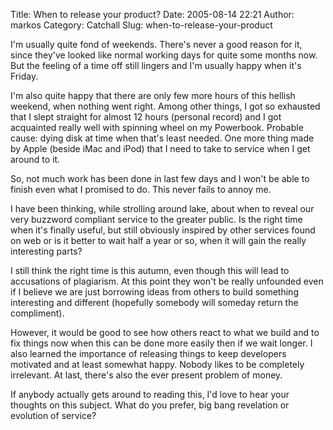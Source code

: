 Title: When to release your product?
Date: 2005-08-14 22:21
Author: markos
Category: Catchall
Slug: when-to-release-your-product

I'm usually quite fond of weekends. There's never a good reason for it,
since they've looked like normal working days for quite some months now.
But the feeling of a time off still lingers and I'm usually happy when
it's Friday.

I'm also quite happy that there are only few more hours of this hellish
weekend, when nothing went right. Among other things, I got so exhausted
that I slept straight for almost 12 hours (personal record) and I got
acquainted really well with spinning wheel on my Powerbook. Probable
cause: dying disk at time when that's least needed. One more thing made
by Apple (beside iMac and iPod) that I need to take to service when I
get around to it.

So, not much work has been done in last few days and I won't be able to
finish even what I promised to do. This never fails to annoy me.

I have been thinking, while strolling around lake, about when to reveal
our very buzzword compliant service to the greater public. Is the right
time when it's finally useful, but still obviously inspired by other
services found on web or is it better to wait half a year or so, when it
will gain the really interesting parts?

I still think the right time is this autumn, even though this will lead
to accusations of plagiarism. At this point they won't be really
unfounded even if I believe we are just borrowing ideas from others to
build something interesting and different (hopefully somebody will
someday return the compliment).

However, it would be good to see how others react to what we build and
to fix things now when this can be done more easily then if we wait
longer. I also learned the importance of releasing things to keep
developers motivated and at least somewhat happy. Nobody likes to be
completely irrelevant. At last, there's also the ever present problem of
money.

If anybody actually gets around to reading this, I'd love to hear your
thoughts on this subject. What do you prefer, big bang revelation or
evolution of service?


